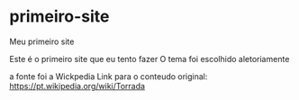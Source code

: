 # primeiro-site
 Meu primeiro site

 Este é o primeiro site que eu tento fazer
 O tema foi escolhido aletoriamente

 a fonte foi a Wickpedia 
 Link para o conteudo original: https://pt.wikipedia.org/wiki/Torrada